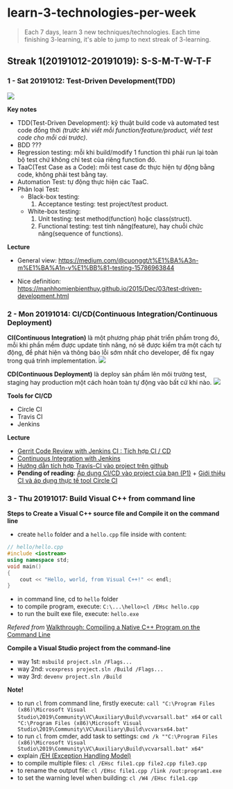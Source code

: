 # learn-3-technologies-per-week
> Each 7 days, learn 3 new techniques/technologies. Each time finishing 3-learning, it's able to jump to next streak of 3-learning.

## Streak 1(20191012-20191019): S-S-M-T-W-T-F

### 1 - Sat 20191012: Test-Driven Development(TDD)
![](https://upload.wikimedia.org/wikipedia/commons/0/0b/TDD_Global_Lifecycle.png)

**Key notes**
 - TDD(Test-Driven Development): kỹ thuật build code và automated test code đồng thời *(trước khi viết mỗi function/feature/product, viết test code cho mỗi cái trước)*.
 - BDD ???
 - Regression testing: mỗi khi build/modify 1 function thì phải run lại toàn bộ test chứ không chỉ test của riêng function đó.
 - TaaC(Test Case as a Code): mỗi test case đc thực hiện tự động bằng code, không phải test bằng tay.
 - Automation Test: tự động thực hiện các TaaC.
 - Phân loại Test:
    + Black-box testing:
        1. Acceptance testing: test project/test product.
    + White-box testing:
        1. Unit testing: test method(function) hoặc class(struct).
        2. Functional testing: test tính năng(feature), hay chuỗi chức năng(sequence of functions).

**Lecture**
 - General view: https://medium.com/@cuonggt/t%E1%BA%A3n-m%E1%BA%A1n-v%E1%BB%81-testing-15786963844

 - Nice definition: https://manhhomienbienthuy.github.io/2015/Dec/03/test-driven-development.html

### 2 - Mon 20191014: CI/CD(Continuous Integration/Continuous Deployment)

**CI(Continuous Integration)** là một phương pháp phát triển phầm trong đó, mỗi khi phần mềm được update tính năng, nó sẽ được kiểm tra một cách tự động, để phát hiện và thông báo lỗi sớm nhất cho developer, để fix ngay trong quá trình implementation.
![](https://viblo.asia/uploads/3ebb97df-6767-40dc-88ae-38cf392391f7.jpg)

**CD(Continuous Deployment)** là deploy sản phầm lên môi trường test, staging hay production một cách hoàn toàn tự động vào bất cứ khi nào.
![](https://viblo.asia/uploads/96d66313-9194-4e00-8f2d-d0e085135958.png)

**Tools for CI/CD**
 - Circle CI
 - Travis CI
 - Jenkins

**Lecture**
 - [Gerrit Code Review with Jenkins CI : Tích hợp CI / CD](https://viblo.asia/p/part-3-gerrit-code-review-with-jenkins-ci-tich-hop-ci-cd-eW65GYWOZDO#_vay-ci-cd-la-gi--2)
 - [Continuous Integration with Jenkins](https://viblo.asia/p/continuous-integration-with-jenkins-bai-1-gioi-thieu-ve-ci-va-jenkins-OeVKBggEZkW)
 - [Hướng dẫn tích hợp Travis-CI vào project trên github](https://toidicodedao.com/2015/09/15/huong-dan-tich-hop-travis-ci-vao-project-tren-github/)
 - **Pending of reading**: [Áp dụng CI/CD vào project của bạn (P1)](https://viblo.asia/p/ap-dung-cicd-vao-project-cua-ban-p1-gDVK2Q8e5Lj) + [Giới thiệu CI và áp dụng thực tế tool Circle CI](https://kipalog.com/posts/Gioi-thieu-CI-va-ap-dung-thuc-te-tool-Circle-CI)

### 3 - Thu 20191017: Build Visual C++ from command line

**Steps to Create a Visual C++ source file and Compile it on the command line**
 - create `hello` folder and a `hello.cpp` file inside with content:
```cpp
// hello/hello.cpp
#include <iostream>
using namespace std;
void main()
{
    cout << "Hello, world, from Visual C++!" << endl;
}
```
 - in command line, cd to `hello` folder
 - to compile program, execute: `C:\...\hello>cl /EHsc hello.cpp`
 - to run the built exe file, execute: `hello.exe`

*Refered from* [Walkthrough: Compiling a Native C++ Program on the Command Line](https://github.com/MicrosoftDocs/cpp-docs/blob/master/docs/build/walkthrough-compiling-a-native-cpp-program-on-the-command-line.md)

**Compile a Visual Studio project from the command-line**
 - way 1st: `msbuild project.sln /Flags...`
 - way 2nd: `vcexpress project.sln /Build /Flags...`
 - way 3rd: `devenv project.sln /Build `

**Note!**
 - to run `cl` from command line, firstly execute: `call "C:\Program Files (x86)\Microsoft Visual Studio\2019\Community\VC\Auxiliary\Build\vcvarsall.bat" x64` or `call "C:\Program Files (x86)\Microsoft Visual Studio\2019\Community\VC\Auxiliary\Build\vcvarsx64.bat"`
 - to run `cl` from cmder, add task to settings: `cmd /k ""C:\Program Files (x86)\Microsoft Visual Studio\2019\Community\VC\Auxiliary\Build\vcvarsall.bat" x64"`
 - explain [/EH (Exception Handling Model)](https://github.com/MicrosoftDocs/cpp-docs/blob/master/docs/build/reference/eh-exception-handling-model.md)
 - to compile multiple files: `cl /EHsc file1.cpp file2.cpp file3.cpp`
 - to rename the output file: `cl /EHsc file1.cpp /link /out:program1.exe`
 - to set the warning level when building: `cl /W4 /EHsc file1.cpp`


